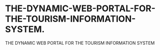 # THE-DYNAMIC-WEB-PORTAL-FOR-THE-TOURISM-INFORMATION-SYSTEM.
THE DYNAMIC WEB PORTAL FOR THE TOURISM INFORMATION SYSTEM
